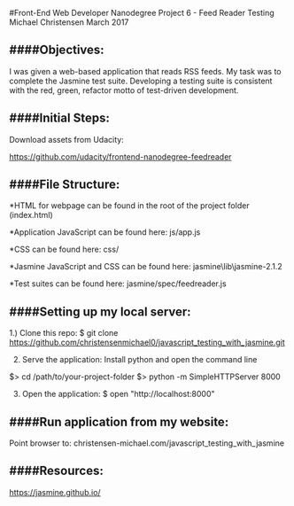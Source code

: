 #Front-End Web Developer Nanodegree Project 6 - Feed Reader Testing
Michael Christensen
March 2017

####Objectives:
--------------

I was given a web-based application that reads RSS feeds. My task was to complete the Jasmine test suite.
Developing a testing suite is consistent with the red, green, refactor motto of test-driven development.

####Initial Steps:
--------------
Download assets from Udacity:

https://github.com/udacity/frontend-nanodegree-feedreader

####File Structure:
---------------
*HTML for webpage can be found in the root of the project folder (index.html)

*Application JavaScript can be found here: js/app.js

*CSS can be found here: css/

*Jasmine JavaScript and CSS can be found here: jasmine\lib\jasmine-2.1.2

*Test suites can be found here: jasmine/spec/feedreader.js

####Setting up my local server:
--------------
1.) Clone this repo:
$ git clone https://github.com/christensenmichael0/javascript_testing_with_jasmine.git

2. Serve the application:
Install python and open the command line

$> cd /path/to/your-project-folder
$> python -m SimpleHTTPServer 8000

3. Open the application:
$ open "http://localhost:8000"

####Run application from my website:
--------------
Point browser to: christensen-michael.com/javascript_testing_with_jasmine

####Resources:
--------------
https://jasmine.github.io/
